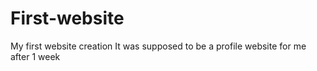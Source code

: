 # First-website
My first website creation It was supposed to be a profile website for me after 1 week
